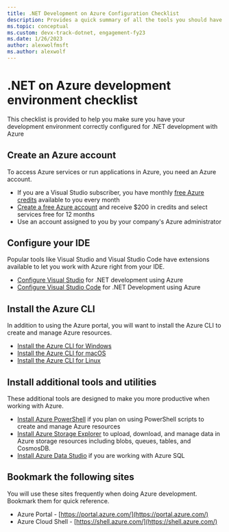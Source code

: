 ```yaml
---
title: .NET Development on Azure Configuration Checklist
description: Provides a quick summary of all the tools you should have installed to do .net development with Azure
ms.topic: conceptual
ms.custom: devx-track-dotnet, engagement-fy23
ms.date: 1/26/2023
author: alexwolfmsft
ms.author: alexwolf
---
```


# .NET on Azure development environment checklist

This checklist is provided to help you make sure you have your development environment correctly configured for .NET development with Azure

## Create an Azure account

To access Azure services or run applications in Azure, you need an Azure account.

* If you are a Visual Studio subscriber, you have monthly [free Azure credits](https://azure.microsoft.com/pricing/member-offers/credit-for-visual-studio-subscribers/) available to you every month
* [Create a free Azure account](https://azure.microsoft.com/free/dotnet/) and receive $200 in credits and select services free for 12 months
* Use an account assigned to you by your company's Azure administrator

## Configure your IDE

Popular tools like Visual Studio and Visual Studio Code have extensions available to let you work with Azure right from your IDE.

* [Configure Visual Studio](./configure-visual-studio.md) for .NET development using Azure
* [Configure Visual Studio Code](./configure-vs-code.md) for .NET Development using Azure

## Install the Azure CLI

In addition to using the Azure portal, you will want to install the Azure CLI to create and manage Azure resources.

* [Install the Azure CLI for Windows](/cli/azure/install-azure-cli-windows?tabs=azure-cli)
* [Install the Azure CLI for macOS](/cli/azure/install-azure-cli-macos)
* [Install the Azure CLI for Linux](/cli/azure/install-azure-cli-linux)

## Install additional tools and utilities

These additional tools are designed to make you more productive when working with Azure.

* [Install Azure PowerShell](/powershell/azure/install-az-ps) if you plan on using PowerShell scripts to create and manage Azure resources
* [Install Azure Storage Explorer](https://azure.microsoft.com/features/storage-explorer/) to upload, download, and manage data in Azure storage resources including blobs, queues, tables, and CosmosDB.
* [Install Azure Data Studio](/sql/azure-data-studio/download-azure-data-studio) if you are working with Azure SQL

## Bookmark the following sites

You will use these sites frequently when doing Azure development.  Bookmark them for quick reference.

* Azure Portal - [https://portal.azure.com/](https://portal.azure.com/)
* Azure Cloud Shell - [https://shell.azure.com/](https://shell.azure.com/)

